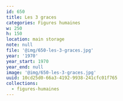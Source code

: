 ```yaml
---
id: 650
title: Les 3 graces
categories: Figures humaines
w: 250
h: 150
location: main storage
note: null
file: '@img/650-les-3-graces.jpg'
year: '1970'
year_start: 1970
year_end: null
image: '@img/650-les-3-graces.jpg'
uuid: 10cd25d0-66a3-4192-9938-241cfc01f765
collections:
  - figures-humaines
---
```


